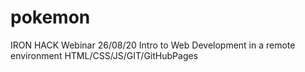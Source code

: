 # pokemon
IRON HACK Webinar 26/08/20
Intro to Web Development in a remote environment
HTML/CSS/JS/GIT/GitHubPages
